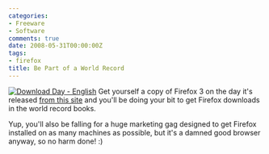 ```yaml
---
categories:
- Freeware
- Software
comments: true
date: 2008-05-31T00:00:00Z
tags:
- firefox
title: Be Part of a World Record
---
```


<a href="http://www.spreadfirefox.com/node&id=0&t=272"><img border="0" alt="Download Day - English" title="Download Day - English" src="http://www.spreadfirefox.com/files/images/affiliates_banners/468x60_ddayb_en.png"/></a>
Get yourself a copy of Firefox 3 on the day it's released <a href="http://www.spreadfirefox.com/en-US/worldrecord/" title="Firefox 3">from this site</a> and you'll be doing your bit to get Firefox downloads in the world record books.

Yup, you'll also be falling for a huge marketing gag designed to get Firefox installed on as many machines as possible, but it's a damned good browser anyway, so no harm done! :)
<div style="clear: both; float: none;"></div>
